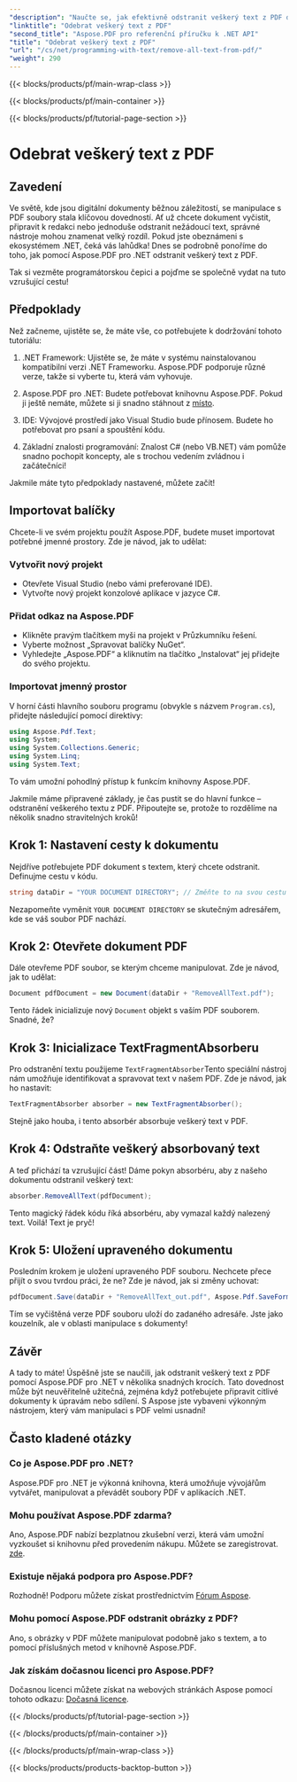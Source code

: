 ```yaml
---
"description": "Naučte se, jak efektivně odstranit veškerý text z PDF dokumentu pomocí Aspose.PDF pro .NET. Postupujte podle našeho jednoduchého návodu a zvládněte manipulaci s PDF."
"linktitle": "Odebrat veškerý text z PDF"
"second_title": "Aspose.PDF pro referenční příručku k .NET API"
"title": "Odebrat veškerý text z PDF"
"url": "/cs/net/programming-with-text/remove-all-text-from-pdf/"
"weight": 290
---
```


{{< blocks/products/pf/main-wrap-class >}}

{{< blocks/products/pf/main-container >}}

{{< blocks/products/pf/tutorial-page-section >}}

# Odebrat veškerý text z PDF

## Zavedení

Ve světě, kde jsou digitální dokumenty běžnou záležitostí, se manipulace s PDF soubory stala klíčovou dovedností. Ať už chcete dokument vyčistit, připravit k redakci nebo jednoduše odstranit nežádoucí text, správné nástroje mohou znamenat velký rozdíl. Pokud jste obeznámeni s ekosystémem .NET, čeká vás lahůdka! Dnes se podrobně ponoříme do toho, jak pomocí Aspose.PDF pro .NET odstranit veškerý text z PDF. 

Tak si vezměte programátorskou čepici a pojďme se společně vydat na tuto vzrušující cestu!

## Předpoklady

Než začneme, ujistěte se, že máte vše, co potřebujete k dodržování tohoto tutoriálu:

1. .NET Framework: Ujistěte se, že máte v systému nainstalovanou kompatibilní verzi .NET Frameworku. Aspose.PDF podporuje různé verze, takže si vyberte tu, která vám vyhovuje.
   
2. Aspose.PDF pro .NET: Budete potřebovat knihovnu Aspose.PDF. Pokud ji ještě nemáte, můžete si ji snadno stáhnout z [místo](https://releases.aspose.com/pdf/net/).

3. IDE: Vývojové prostředí jako Visual Studio bude přínosem. Budete ho potřebovat pro psaní a spouštění kódu.

4. Základní znalosti programování: Znalost C# (nebo VB.NET) vám pomůže snadno pochopit koncepty, ale s trochou vedením zvládnou i začátečníci!

Jakmile máte tyto předpoklady nastavené, můžete začít!

## Importovat balíčky

Chcete-li ve svém projektu použít Aspose.PDF, budete muset importovat potřebné jmenné prostory. Zde je návod, jak to udělat:

### Vytvořit nový projekt

- Otevřete Visual Studio (nebo vámi preferované IDE).
- Vytvořte nový projekt konzolové aplikace v jazyce C#.

### Přidat odkaz na Aspose.PDF

- Klikněte pravým tlačítkem myši na projekt v Průzkumníku řešení.
- Vyberte možnost „Spravovat balíčky NuGet“.
- Vyhledejte „Aspose.PDF“ a kliknutím na tlačítko „Instalovat“ jej přidejte do svého projektu.

### Importovat jmenný prostor

V horní části hlavního souboru programu (obvykle s názvem `Program.cs`), přidejte následující pomocí direktivy:

```csharp
using Aspose.Pdf.Text;
using System;
using System.Collections.Generic;
using System.Linq;
using System.Text;
```

To vám umožní pohodlný přístup k funkcím knihovny Aspose.PDF.

Jakmile máme připravené základy, je čas pustit se do hlavní funkce – odstranění veškerého textu z PDF. Připoutejte se, protože to rozdělíme na několik snadno stravitelných kroků!

## Krok 1: Nastavení cesty k dokumentu 

Nejdříve potřebujete PDF dokument s textem, který chcete odstranit. Definujme cestu v kódu.

```csharp
string dataDir = "YOUR DOCUMENT DIRECTORY"; // Změňte to na svou cestu
```

Nezapomeňte vyměnit `YOUR DOCUMENT DIRECTORY` se skutečným adresářem, kde se váš soubor PDF nachází.

## Krok 2: Otevřete dokument PDF

Dále otevřeme PDF soubor, se kterým chceme manipulovat. Zde je návod, jak to udělat:

```csharp
Document pdfDocument = new Document(dataDir + "RemoveAllText.pdf");
```

Tento řádek inicializuje nový `Document` objekt s vaším PDF souborem. Snadné, že?

## Krok 3: Inicializace TextFragmentAbsorberu

Pro odstranění textu použijeme `TextFragmentAbsorber`Tento speciální nástroj nám umožňuje identifikovat a spravovat text v našem PDF. Zde je návod, jak ho nastavit:

```csharp
TextFragmentAbsorber absorber = new TextFragmentAbsorber();
```

Stejně jako houba, i tento absorbér absorbuje veškerý text v PDF.

## Krok 4: Odstraňte veškerý absorbovaný text

A teď přichází ta vzrušující část! Dáme pokyn absorbéru, aby z našeho dokumentu odstranil veškerý text:

```csharp
absorber.RemoveAllText(pdfDocument);
```

Tento magický řádek kódu říká absorbéru, aby vymazal každý nalezený text. Voilá! Text je pryč!

## Krok 5: Uložení upraveného dokumentu

Posledním krokem je uložení upraveného PDF souboru. Nechcete přece přijít o svou tvrdou práci, že ne? Zde je návod, jak si změny uchovat:

```csharp
pdfDocument.Save(dataDir + "RemoveAllText_out.pdf", Aspose.Pdf.SaveFormat.Pdf);
```

Tím se vyčištěná verze PDF souboru uloží do zadaného adresáře. Jste jako kouzelník, ale v oblasti manipulace s dokumenty!

## Závěr

A tady to máte! Úspěšně jste se naučili, jak odstranit veškerý text z PDF pomocí Aspose.PDF pro .NET v několika snadných krocích. Tato dovednost může být neuvěřitelně užitečná, zejména když potřebujete připravit citlivé dokumenty k úpravám nebo sdílení. S Aspose jste vybaveni výkonným nástrojem, který vám manipulaci s PDF velmi usnadní!

## Často kladené otázky

### Co je Aspose.PDF pro .NET?
Aspose.PDF pro .NET je výkonná knihovna, která umožňuje vývojářům vytvářet, manipulovat a převádět soubory PDF v aplikacích .NET.

### Mohu používat Aspose.PDF zdarma?
Ano, Aspose.PDF nabízí bezplatnou zkušební verzi, která vám umožní vyzkoušet si knihovnu před provedením nákupu. Můžete se zaregistrovat. [zde](https://releases.aspose.com/).

### Existuje nějaká podpora pro Aspose.PDF?
Rozhodně! Podporu můžete získat prostřednictvím [Fórum Aspose](https://forum.aspose.com/c/pdf/10).

### Mohu pomocí Aspose.PDF odstranit obrázky z PDF?
Ano, s obrázky v PDF můžete manipulovat podobně jako s textem, a to pomocí příslušných metod v knihovně Aspose.PDF.

### Jak získám dočasnou licenci pro Aspose.PDF?
Dočasnou licenci můžete získat na webových stránkách Aspose pomocí tohoto odkazu: [Dočasná licence](https://purchase.aspose.com/temporary-license/).

{{< /blocks/products/pf/tutorial-page-section >}}

{{< /blocks/products/pf/main-container >}}

{{< /blocks/products/pf/main-wrap-class >}}

{{< blocks/products/products-backtop-button >}}